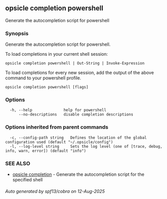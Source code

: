 ## opsicle completion powershell

Generate the autocompletion script for powershell

### Synopsis

Generate the autocompletion script for powershell.

To load completions in your current shell session:

	opsicle completion powershell | Out-String | Invoke-Expression

To load completions for every new session, add the output of the above command
to your powershell profile.


```
opsicle completion powershell [flags]
```

### Options

```
  -h, --help              help for powershell
      --no-descriptions   disable completion descriptions
```

### Options inherited from parent commands

```
  -c, --config-path string   Defines the location of the global configuration used (default "~/.opsicle/config")
  -l, --log-level string     Sets the log level (one of [trace, debug, info, warn, error]) (default "info")
```

### SEE ALSO

* [opsicle completion](cli/opsicle_completion.md)	 - Generate the autocompletion script for the specified shell

###### Auto generated by spf13/cobra on 12-Aug-2025
